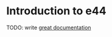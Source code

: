 # Introduction to e44

TODO: write [great documentation](http://jacobian.org/writing/what-to-write/)
